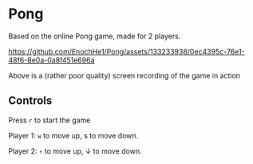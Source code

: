 # Pong
Based on the online Pong game, made for 2 players.

https://github.com/EnochHe1/Pong/assets/133233938/0ec4395c-76e1-48f6-8e0a-0a8f451e696a 

Above is a (rather poor quality) screen recording of the game in action

## Controls

Press ```r``` to start the game

Player 1: ```w``` to move up, s to move down.

Player 2: ```↑``` to move up, ↓ to move down.



